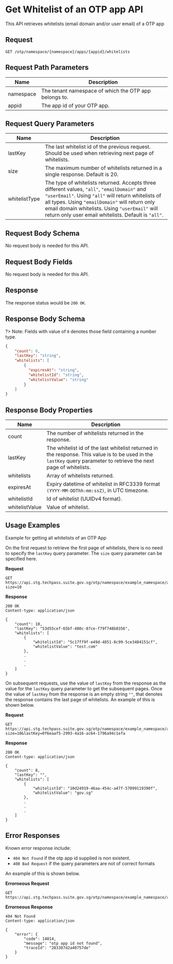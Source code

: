 # Get Whitelist of an OTP app API
This API retrieves whitelists (email domain and/or user email) of a OTP app

## Request
```
GET /otp/namespace/{namespace}/apps/{appid}/whitelists
```
## Request Path Parameters
| Name      | Description                                           |
| --------- | ----------------------------------------------------- |
| namespace | The tenant namespace of which the OTP app belongs to. |
| appid     | The app id of your OTP app.                           |

## Request Query Parameters
| Name          | Description                                                                                                                                                                                                                                                                                                     |
| ------------- | --------------------------------------------------------------------------------------------------------------------------------------------------------------------------------------------------------------------------------------------------------------------------------------------------------------- |
| lastKey       | The last whitelist id of the previous request. Should be used when retrieving next page of whitelists.                                                                                                                                                                                                          |
| size          | The maximum number of whitelists returned in a single response. Default is 20.                                                                                                                                                                                                                                  |
| whitelistType | The type of whitelists returned. Accepts three different values, `"all"`, `"emailDomain"` and `"userEmail"`. Using `"all"` will return whitelists of all types. Using `"emailDomain"` will return only email domain whitelists. Using `"userEmail"` will return only user email whitelists. Default is `"all"`. |

## Request Body Schema
No request body is needed for this API.

## Request Body Fields
No request body is needed for this API.

## Response
The response status would be `200 OK`.

## Response Body Schema

?> Note: Fields with value of `0` denotes those field containing a number type.

```json
{
    "count": 0,
    "lastKey": "string",
    "whitelists": [
        {
          "expiresAt": "string",
          "whitelistId": "string",
          "whitelistValue": "string"
        }
    ]
}
```

## Response Body Properties
| Name           | Description                                                                                                                                                         |
| -------------- | ------------------------------------------------------------------------------------------------------------------------------------------------------------------- |
| count          | The number of whitelists returned in the response.                                                                                                                  |
| lastKey        | The whitelist id of the last whitelist returned in the response. This value is to be used in the `lastKey` query parameter to retrieve the next page of whitelists. |
| whitelists     | Array of whitelists returned.                                                                                                                                       |
| expiresAt      | Expiry datetime of whitelist in RFC3339 format `(YYYY-MM-DDThh:mm:ssZ)`, in UTC timezone.                                                                           |
| whitelistId    | Id of whitelist (UUIDv4 format).                                                                                                                                    |
| whitelistValue | Value of whitelist.                                                                                                                                                 |

## Usage Examples

Example for getting all whitelists of an OTP App

On the first request to retrieve the first page of whitelists, there is no need to specify the `lastKey` query parameter. The `size` query parameter can be specified here.

**Request**
```http
GET https://api.stg.techpass.suite.gov.sg/otp/namespace/example_namespace/apps/example_app_id/whitelists?size=10
```
**Response**
```
200 OK
Content-type: application/json

{
    "count": 10,
    "lastKey": "53d55cef-65bf-480c-87ce-f79f748b8356",
    "whitelists": [
        {
            "whitelistId": "5c17ff9f-e49d-4851-8c99-5ce3484151cf",
            "whitelistValue": "test.com"
        },
        .
        .
        .
    ]
}

```
On subsequent requests, use the value of `lastKey` from the response as the value for the `lastKey` query parameter to get the subsequent pages. Once the value of `lastKey` from the response is an empty string `""`, that denotes the response contains the last page of whitelists. An example of this is shown below.

**Request**
```http
GET https://api.stg.techpass.suite.gov.sg/otp/namespace/example_namespace/apps/example_app_id/whitelists?size=10&lastKey=0f6eaaf5-2993-4a16-ac64-1796a94c1efa
```
**Response**
```
200 OK
Content-type: application/json

{
    "count": 8,
    "lastKey": "",
    "whitelists": [
        {
            "whitelistId": "10d24919-46aa-454c-a47f-57099119390f",
            "whitelistValue": "gov.sg"
        },
        .
        .
        .
    ]
}

```

## Error Responses

Known error response include:
- `404 Not Found` if the otp app id supplied is non existent.
- `400 Bad Request` if the query parameters are not of correct formats

An example of this is shown below.

**Errorneous Request**
```http
GET https://api.stg.techpass.suite.gov.sg/otp/namespace/example_namespace/apps/non_existent_appid/whitelists
```
**Errorneous Response**
```http
404 Not Found
Content-type: application/json

{
    "error": {
        "code": 14014,
        "message": "otp app id not found",
        "traceId": "283387d2a40757de"
    }
}
```